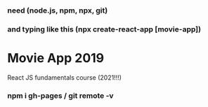 ### need (node.js, npm, npx, git)

### and typing like this (npx create-react-app [movie-app])

# Movie App 2019

React JS fundamentals course (2021!!!)

### npm i gh-pages / git remote -v
